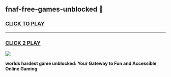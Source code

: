 
## fnaf-free-games-unblocked 👋
<h3>
<a href="https://premium.freeplayer.one?title=fnaf-free-games-unblocked&ref=14F">CLICK TO PLAY</a></h3>
<hr>

<h3>
<a href="https://premium.freeplayer.one?title=fnaf-free-games-unblocked&ref=14F">CLICK 2 PLAY</a>
  
</h3>

<a href="https://premium.freeplayer.one?title=fnaf-free-games-unblocked&ref=12F/"><img src="https://clearcache.store/games.png"></a>


**worlds hardest game unblocked: Your Gateway to Fun and Accessible Online Gaming**
